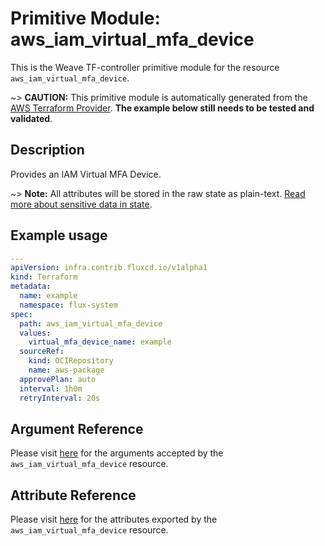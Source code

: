 
# Primitive Module: aws_iam_virtual_mfa_device

This is the Weave TF-controller primitive module for the resource `aws_iam_virtual_mfa_device`.

~> **CAUTION:** This primitive module is automatically generated from the [AWS Terraform Provider](https://registry.terraform.io/providers/hashicorp/aws/latest/docs/resources/iam_virtual_mfa_device). **The example below still needs to be tested and validated**.

## Description

Provides an IAM Virtual MFA Device.

~> **Note:** All attributes will be stored in the raw state as plain-text.
[Read more about sensitive data in state](https://www.terraform.io/docs/state/sensitive-data.html).

## Example usage

```yaml
---
apiVersion: infra.contrib.fluxcd.io/v1alpha1
kind: Terraform
metadata:
  name: example
  namespace: flux-system
spec:
  path: aws_iam_virtual_mfa_device
  values:
    virtual_mfa_device_name: example
  sourceRef:
    kind: OCIRepository
    name: aws-package
  approvePlan: auto
  interval: 1h0m
  retryInterval: 20s
```

## Argument Reference

Please visit [here](https://registry.terraform.io/providers/hashicorp/aws/latest/docs/resources/iam_virtual_mfa_device#argument-reference) for the arguments accepted by the `aws_iam_virtual_mfa_device` resource.

## Attribute Reference

Please visit [here](https://registry.terraform.io/providers/hashicorp/aws/latest/docs/resources/iam_virtual_mfa_device#attributes-reference) for the attributes exported by the `aws_iam_virtual_mfa_device` resource.
